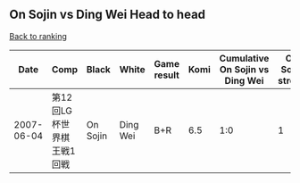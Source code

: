 ## On Sojin vs Ding Wei Head to head

[Back to ranking](../../index.md)




| **Date** | **Comp** | **Black** | **White** | **Game result** | **Komi** | **Cumulative On Sojin vs Ding Wei** | **On Sojin streak** | **Ding Wei streak** | 
| --- | --- | --- | --- | --- | --- | --- | --- | --- |
| 2007-06-04 | 第12回LG杯世界棋王戦1回戦 | On Sojin | Ding Wei | B+R | 6.5 | 1:0 | 1 | 0 |





